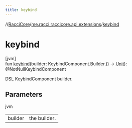 ```yaml
---
title: keybind
---
```

//[RacciCore](../../index.html)/[me.racci.raccicore.api.extensions](index.html)/[keybind](keybind.html)



# keybind



[jvm]\
fun [keybind](keybind.html)(builder: KeybindComponent.Builder.() -&gt; [Unit](https://kotlinlang.org/api/latest/jvm/stdlib/kotlin/-unit/index.html)): @NotNullKeybindComponent



DSL KeybindComponent builder.



## Parameters


jvm

| | |
|---|---|
| builder | the builder. |




